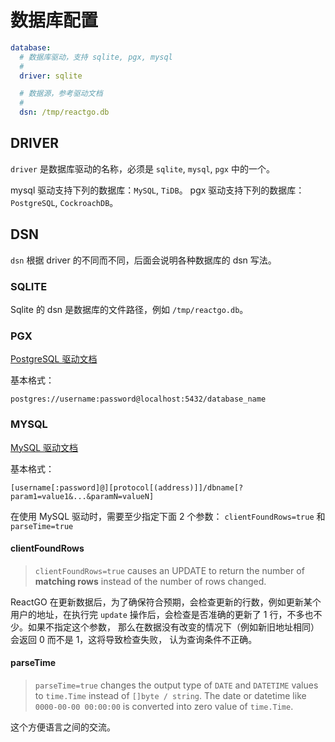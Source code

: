 # 数据库配置

```yaml
database:
  # 数据库驱动，支持 sqlite, pgx, mysql
  #
  driver: sqlite

  # 数据源，参考驱动文档
  #
  dsn: /tmp/reactgo.db
```

## DRIVER

`driver` 是数据库驱动的名称，必须是 `sqlite`, `mysql`, `pgx` 中的一个。

mysql 驱动支持下列的数据库：`MySQL`, `TiDB`。
pgx 驱动支持下列的数据库：`PostgreSQL`, `CockroachDB`。

## DSN

`dsn` 根据 driver 的不同而不同，后面会说明各种数据库的 dsn 写法。

### SQLITE

Sqlite 的 dsn 是数据库的文件路径，例如 `/tmp/reactgo.db`。

### PGX

[PostgreSQL 驱动文档](https://github.com/jackc/pgx)

基本格式：

```
postgres://username:password@localhost:5432/database_name
```

### MYSQL

[MySQL 驱动文档](https://github.com/go-sql-driver/mysq)

基本格式：

```
[username[:password]@][protocol[(address)]]/dbname[?param1=value1&...&paramN=valueN]
```

在使用 MySQL 驱动时，需要至少指定下面 2 个参数：
`clientFoundRows=true` 和 `parseTime=true`

#### clientFoundRows

> `clientFoundRows=true` causes an UPDATE to return the number of **matching rows**
> instead of the number of rows changed.

ReactGO 在更新数据后，为了确保符合预期，会检查更新的行数，例如更新某个用户的地址，在执行完
`update` 操作后，会检查是否准确的更新了 1 行，不多也不少。如果不指定这个参数，
那么在数据没有改变的情况下（例如新旧地址相同）会返回 0 而不是 1，这将导致检查失败，
认为查询条件不正确。

#### parseTime

> `parseTime=true` changes the output type of `DATE` and `DATETIME` values to
> `time.Time` instead of `[]byte / string`.
> The date or datetime like `0000-00-00 00:00:00` is converted into zero
>  value of `time.Time`.

这个方便语言之间的交流。
